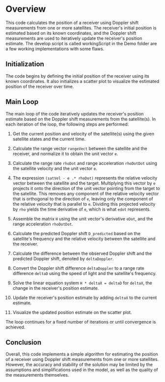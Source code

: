 # Overview
This code calculates the position of a receiver using Doppler shift measurements from one or more satellites. The receiver's initial position is estimated based on its known coordinates, and the Doppler shift measurements are used to iteratively update the receiver's position estimate.
The develop script is called workingScript
in the Demo folder are a few working implementations with some flaws.

## Initialization
The code begins by defining the initial position of the receiver using its known coordinates. It also initializes a scatter plot to visualize the estimated position of the receiver over time.

## Main Loop
The main loop of the code iteratively updates the receiver's position estimate based on the Doppler shift measurements from the satellite(s). In each iteration of the loop, the following steps are performed:

1. Get the current position and velocity of the satellite(s) using the given satellite states and the current time.

2. Calculate the range vector `rangeVect` between the satellite and the receiver, and normalize it to obtain the unit vector `e`.

3. Calculate the range rate `rhoDot` and range acceleration `rhoDotDot` using the satellite velocity and the unit vector `e`.

4. The expression `(satVel - e .* rhoDot)` represents the relative velocity vector between the satellite and the target. Multiplying this vector by `e` projects it onto the direction of the unit vector pointing from the target to the satellite. This removes any component of the relative velocity vector that is orthogonal to the direction of `e`, leaving only the component of the relative velocity that is parallel to `e`. Dividing this projected velocity by `rho` yields the time derivative of `e`, which is what `edot` represents.

5. Assemble the matrix `H` using the unit vector's derivative `eDot`, and the range acceleration `rhoDotDot`.

6. Calculate the predicted Doppler shift `D_predicted` based on the satellite's frequency and the relative velocity between the satellite and the receiver.

7. Calculate the difference between the observed Doppler shift and the predicted Doppler shift, denoted by `deltaDoppler`.

8. Convert the Doppler shift difference `deltaDoppler` to a range rate difference `deltaD` using the speed of light and the satellite's frequency.

9. Solve the linear equation system `H * deltaX = deltaD` for `deltaX`, the change in the receiver's position estimate.

10. Update the receiver's position estimate by adding `deltaX` to the current estimate.

11. Visualize the updated position estimate on the scatter plot.

The loop continues for a fixed number of iterations or until convergence is achieved.

## Conclusion
Overall, this code implements a simple algorithm for estimating the position of a receiver using Doppler shift measurements from one or more satellites. However, the accuracy and stability of the solution may be limited by the assumptions and simplifications used in the model, as well as the quality of the measurements themselves.